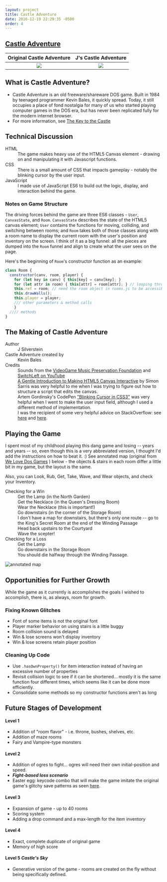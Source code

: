 ```yaml
---
layout: project
title: Castle Adventure
date: 2016-12-19 22:29:35 -0500
order: 4
---
```


## [Castle Adventure](https://jlr7245.github.io/castleadventure/)


Original Castle Adventure      |  J's Castle Adventure
:-------------------------:|:-------------------------:
![](https://raw.githubusercontent.com/jlr7245/castleadventure/master/assets/castleadventure.png)  |  ![](https://raw.githubusercontent.com/jlr7245/castleadventure/master/assets/jscastleadventure.png)




## What is Castle Adventure?
- Castle Adventure is an old freeware/shareware DOS game. Built in 1984 by teenaged programmer Kevin Bales, it quickly spread. Today, it still occupies a place of fond nostalgia for many of us who started playing computer games in the DOS era, but has never been replicated fully for the modern internet browser.
- For more information, see [The Key to the Castle](http://www.thealmightyguru.com/Reviews/CastleAdventure/CA-TheGame.html)


## Technical Discussion
<dl>
<dt>HTML</dt>
<dd>The game makes heavy use of the HTML5 Canvas element - drawing on and manipulating it with Javascript functions.</dd>
<dt>CSS</dt>
<dd>There is a small amount of CSS that impacts gameplay - notably the blinking cursor by the user input.</dd>
<dt>JavaScript</dt>
<dd>I made use of JavaScript ES6 to build out the logic, display, and interaction behind the game.</dd>
</dl>

### Notes on Game Structure

The driving forces behind the game are three ES6 classes - `User`, `CanvasState`, and `Room`. `CanvasState` describes the state of the HTML5 canvas element; `User` contains the functions for moving, colliding, and switching between rooms; and `Room` takes both of those classes along with a room name to display the current room with the user's position and inventory on the screen. I think of it as a big funnel: all the pieces are dumped into the `Room` funnel and align to create what the user sees on the page.

Here's the beginning of `Room`'s constructor function as an example:

```javascript
class Room {
  constructor(canv, room, player) {
    for (let key in canv) { this[key] = canv[key]; }
    for (let attr in room) { this[attr] = room[attr]; } // looping through object passed
    this.ref = room; // need the room object in rooms.js to be accessible by this class and the User class in order to pick up objects
    this.drawWalls();
    this.player = player;
    /// other parameters & method calls
    }
  //// methods
}
```

## The Making of Castle Adventure
<dl>
<dt>Author</dt>
<dd>J Silverstein</dd>
<dt>Castle Adventure created by</dt>
<dd>Kevin Bales</dd>
<dt>Credits</dt>
<dd>Sounds from the <a href="http://www.vgmpf.com/Wiki/index.php?title=Castle_Adventure_%28DOS%29" target="_blank">VideoGame Music Preservation Foundation</a> and <a href="https://www.youtube.com/watch?v=PmiEld3Zw4A" target="_blank">SwitchLeft on YouTube</a></dd>
<dd><a href="http://simonsarris.com/blog/510-making-html5-canvas-useful" target="_blank">A Gentle Introduction to Making HTML5 Canvas Interactive</a> by Simon Sarris was very helpful to me when I was trying to figure out how to structure a script that edits the canvas.</dd>
<dd>Artem Gordinsky's CodePen <a href="http://codepen.io/ArtemGordinsky/pen/GnLBq" target="_blank">"Blinking Cursor in CSS3"</a> was very helpful when I went to make the user input field, although I used a different method of implementation.</dd>
<dd>I was the recipient of some very helpful advice on StackOverflow: see <a href="http://stackoverflow.com/questions/41169190/using-class-methods-to-draw-on-html5-canvas-scope-problems-js-es6" target="_blank">here</a> and <a href="http://stackoverflow.com/questions/41175295/resetting-a-class-parameter-upon-new-instance-of-that-class-js-es6" target="_blank">here</a>.</dd>
</dl>

## Playing the Game
I spent most of my childhood playing this dang game and losing -- years and years -- so, even though this is a very abbreviated version, I thought I'd add the instructions on how to beat it. :) See annotated map (original from [We Love Dos Games](http://www.welovedosgames.net/article/Castle%20Adventure%20by%20Kevin%20Bales%20-%20Maps%20and%20Walkthrough/) ) below - the objects & stairs in each room differ a little bit in my game, but the layout is the same.

Also, you can Look, Rub, Get, Take, Wave, and Wear objects, and check your Inventory.

<dl>
<dt>Checking for a Win</dt>
<dd>Get the Lamp (in the North Garden)</dd>
<dd>Get the Necklace (in the Queen's Dressing Room)</dd>
<dd>Wear the Necklace (this is important!)</dd>
<dd>Go downstairs (in the corner of the Storage Room)</dd>
<dd>I don't have a map for downstairs, but there's only one route -- go to the King's Secret Room at the end of the Winding Passage</dd>
<dd>Head back upstairs to the Courtyard</dd>
<dd>Wave the scepter!</dd>
<dt>Checking for a Loss</dt>
<dd>Get the Lamp</dd>
<dd>Go downstairs in the Storage Room</dd>
<dd>You should die halfway through the Winding Passage.</dd>
</dl>

![annotated map](https://raw.githubusercontent.com/jlr7245/castleadventure/master/assets/annotatedmap.jpg)

## Opportunities for Further Growth

While the game as it currently is accomplishes the goals I wished to accomplish, there is, as always, room for growth.

### Fixing Known Glitches
- Font of some items is not the original font
- Player marker behavior on using stairs is a little buggy
- Room collision sound is delayed
- Win & lose screens won't display inventory
- Win & lose screens retain player position

### Cleaning Up Code
- Use `.hasOwnProperty()` for item interaction instead of having an excessive number of properties
- Revisit collision logic to see if it can be shortened... mostly it is the same function four different times, which seems like it can be done more efficiently.
- Consolidate some methods so my constructor functions aren't as long

## Future Stages of Development
#### Level 1
- Addition of "room flavor" - i.e. throne, bushes, shelves, etc.
- Addition of maze rooms
- Fairy and Vampire-type monsters

#### Level 2 
- Addition of ogres to fight... ogres will need their own initial-position and speed. 
- ***Fight-based loss scenario***
- Easter egg: keycode combo that will make the game imitate the original game's glitchy save patterns as seen [here](https://youtu.be/5ec6AbA-KSQ?t=7m15s). 

#### Level 3
- Expansion of game - up to 40 rooms
- Scoring system
- Adding a drop command and a max-length for the item inventory 

#### Level 4
- Exact, complete duplicate of original game
- Memory of high score

#### Level 5 _Castle's Sky_
- Generative version of the game - rooms are created on the fly without being specifically defined.

